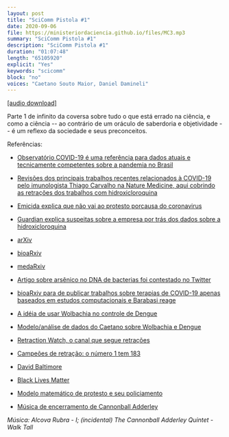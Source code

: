 ```yaml
---
layout: post
title: "SciComm Pistola #1"
date: 2020-09-06
file: https://ministeriordaciencia.github.io/files/MC3.mp3
summary: "SciComm Pistola #1"
description: "SciComm Pistola #1"
duration: "01:07:48"
length: "65105920"
explicit: "Yes"
keywords: "scicomm"
block: "no"
voices: "Caetano Souto Maior, Daniel Damineli"
---
```



[[audio download]](https://ministeriodaciencia.github.io/files/MC3.mp3)

Parte 1 de infinito da coversa sobre tudo o que está errado na ciência, e como a ciência -- ao contrário de um oráculo de saberdoria e objetividade -- é um reflexo da sociedade e seus preconceitos.

<!-- Notas e referências: https://ministeriodaciencia.github.io/posts/2020-06-09-SciCommPistola1.html -->


Referências:


- [Observatório COVID-19 é uma referência para dados atuais e tecnicamente competentes sobre a pandemia no Brasil](https://covid19br.github.io/)

- [Revisões dos principais trabalhos recentes relacionados à COVID-19 pelo imunologista Thiago Carvalho na Nature Medicine, aqui cobrindo as retrações dos trabalhos com hidroxicloroquina](https://www.nature.com/articles/d41591-020-00023-z)

- [Emicida explica que não vai ao protesto porcausa do coronavirus](https://twitter.com/emicida/status/1269026314167767042?s=20)

- [Guardian explica suspeitas sobre a empresa por trás dos dados sobre a hidroxicloroquina](https://www.theguardian.com/world/2020/jun/03/covid-19-surgisphere-who-world-health-organization-hydroxychloroquine)

- [arXiv](https://arxiv.org/)

- [bioaRxiv](https://www.biorxiv.org/)

- [medaRxiv](https://www.medrxiv.org/)

- [Artigo sobre arsênico no DNA de bacterias foi contestado no Twitter](https://www.theatlantic.com/technology/archive/2012/07/the-case-study-of-arsenic-life-how-the-internet-can-make-science-better/259581/)

- [bioaRxiv para de publicar trabalhos sobre terapias de COVID-19 apenas baseados em estudos computacionais e Barabasi reage](https://twitter.com/barabasi/status/1250500820178780166?s=19)

- [A idéia de usar Wolbachia no controle de Dengue](https://portal.fiocruz.br/noticia/aedes-aegypti-metodo-wolbachia-para-o-combate-ao-mosquito-chega-em-sua-etapa-final)

- [Modelo/análise de dados do Caetano sobre Wolbachia e Dengue](https://journals.plos.org/plosntds/article?id=10.1371/journal.pntd.0006339)

- [Retraction Watch, o canal que segue retrações](https://retractionwatch.com/)

- [Campeões de retração: o número 1 tem 183](https://retractionwatch.com/the-retraction-watch-leaderboard/)

- [David Baltimore](https://bioethics.miami.edu/education/timelines-project/the-baltimore-case/index.html)

- [Black Lives Matter](https://www.uol.com.br/universa/noticias/redacao/2020/06/03/black-lives-matter-conheca-o-movimento-fundado-por-tres-mulheres.htm)

- [Modelo matemático de protesto e seu policiamento](https://www.nature.com/articles/srep01303)

- [Música de encerramento de Cannonball Adderley](http://somethingelsereviews.com/2008/09/27/one-track-mind-julian-cannonball-adderley-walk-tall-1969/)

_Música: Alcova Rubra - I; (incidental) The Cannonball Adderley Quintet - Walk Tall_
